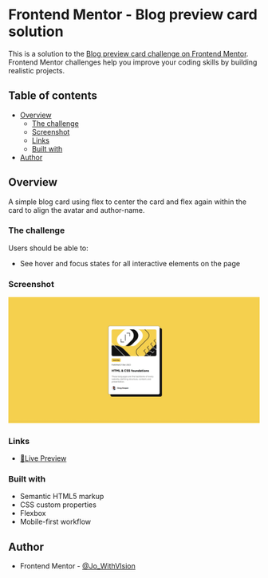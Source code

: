 # Frontend Mentor - Blog preview card solution

This is a solution to the [Blog preview card challenge on Frontend Mentor](https://www.frontendmentor.io/challenges/blog-preview-card-ckPaj01IcS). Frontend Mentor challenges help you improve your coding skills by building realistic projects. 

## Table of contents

- [Overview](#overview)
  - [The challenge](#the-challenge)
  - [Screenshot](#screenshot)
  - [Links](#links)
  - [Built with](#built-with)
- [Author](#author)


## Overview

A simple blog card using flex to center the card and flex again within the card to align the avatar and author-name.

### The challenge

Users should be able to:

- See hover and focus states for all interactive elements on the page

### Screenshot

![](./assets/images/project-screenshot.jpeg)


### Links

- [🎉Live Preview](https://jo-with-vision.github.io/FEM-blog-preview-card/)


### Built with

- Semantic HTML5 markup
- CSS custom properties
- Flexbox
- Mobile-first workflow


## Author

- Frontend Mentor - [@Jo_WithVIsion](https://www.frontendmentor.io/profile/Jo-with-vision)


